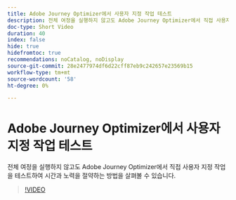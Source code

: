 ```yaml
---
title: Adobe Journey Optimizer에서 사용자 지정 작업 테스트
description: 전체 여정을 실행하지 않고도 Adobe Journey Optimizer에서 직접 사용자 지정 작업을 테스트하여 시간과 노력을 절약하는 방법을 살펴볼 수 있습니다.
doc-type: Short Video
duration: 40
index: false
hide: true
hidefromtoc: true
recommendations: noCatalog, noDisplay
source-git-commit: 28e2477974df6d22cff87eb9c242657e23569b15
workflow-type: tm+mt
source-wordcount: '58'
ht-degree: 0%

---
```



# Adobe Journey Optimizer에서 사용자 지정 작업 테스트

전체 여정을 실행하지 않고도 Adobe Journey Optimizer에서 직접 사용자 지정 작업을 테스트하여 시간과 노력을 절약하는 방법을 살펴볼 수 있습니다.

<!-- 62_S522_3442522_39_testing-custom-actions-in-adobe-journey-optimizer -->
>[!VIDEO](https://video.tv.adobe.com/v/3460446/?learn=on&enablevpops=true&captions=kor)
